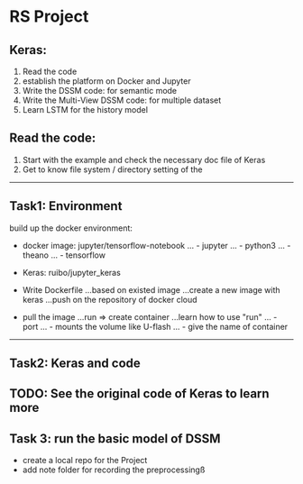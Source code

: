 # RS Project

## Keras:
1. Read the code
2. establish the platform on Docker and Jupyter
3. Write the DSSM code: for semantic mode
4. Write the Multi-View DSSM code: for multiple dataset
5. Learn LSTM for the history model

## Read the code:
1. Start with the example and check the necessary doc file of Keras
2. Get to know file system /  directory setting of the

---
## Task1: Environment

build up the docker environment:
- docker image: jupyter/tensorflow-notebook
...	- jupyter
...	- python3
...	- theano
...	- tensorflow
- Keras: ruibo/jupyter_keras

- Write Dockerfile
...based on existed image
...create a new image with keras
...push on the repository of docker cloud

- pull the image
...run => create container
...learn how to use "run"
...	- port
...	- mounts the volume like U-flash
...	- give the name of container

---
## Task2: Keras and code
TODO:
See the original code of Keras to learn more
----
## Task 3: run the basic model of DSSM
- create a local repo for the Project
- add note folder for recording the preprocessingß
